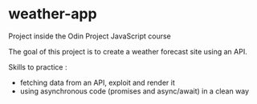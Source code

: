 # weather-app

Project inside the Odin Project JavaScript course

The goal of this project is to create a weather forecast site using an API.

Skills to practice :
- fetching data from an API, exploit and render it
- using asynchronous code (promises and async/await) in a clean way

